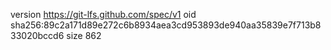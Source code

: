 version https://git-lfs.github.com/spec/v1
oid sha256:89c2a171d89e272c6b8934aea3cd953893de940aa35839e7f713b833020bccd6
size 862
